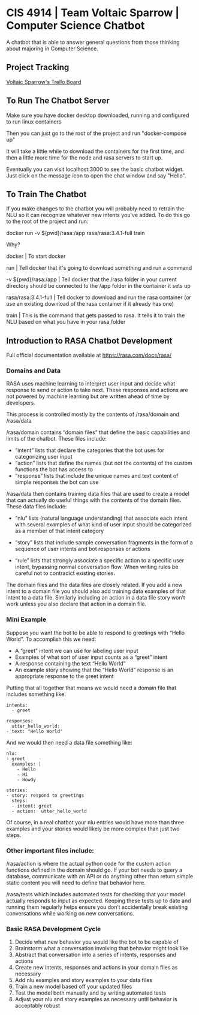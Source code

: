 # CIS 4914 | Team Voltaic Sparrow | Computer Science Chatbot

A chatbot that is able to answer general questions from those thinking about majoring in Computer Science.

## Project Tracking

<a href="https://trello.com/b/j05rzM21/agile-board" target="_blank">Voltaic Sparrow's Trello Board</a>

## To Run The Chatbot Server
Make sure you have docker desktop downloaded, running and configured to run linux containers

Then you can just go to the root of the project and run "docker-compose up"

It will take a little while to download the containers for the first time, and then a little more time for the node and rasa servers to start up.

Eventually you can visit localhost:3000 to see the basic chatbot widget. Just click on the message icon to open the chat window and say "Hello".

## To Train The Chatbot

If you make changes to the chatbot you will probably need to retrain the NLU so it can recognize whatever new intents you've added. To do this go to the root of the project and run:

docker run -v ${pwd}/rasa:/app rasa/rasa:3.4.1-full train

Why?

docker | To start docker

run | Tell docker that it's going to download something and run a command

-v ${pwd}/rasa:/app | Tell docker that the /rasa folder in your current directory should be connected to the /app folder in the container it sets up

rasa/rasa:3.4.1-full | Tell docker to download and run the rasa container (or use an existing download of the rasa container if it already has one)

train | This is the command that gets passed to rasa. It tells it to train the NLU based on what you have in your rasa folder

## Introduction to RASA Chatbot Development

Full official documentation available at https://rasa.com/docs/rasa/

### Domains and Data

RASA uses machine learning to interpret user input and decide what response to send or action to take next. These responses and actions are not powered by machine learning but are written ahead of time by developers.

This process is controlled mostly by the contents of /rasa/domain and /rasa/data

/rasa/domain contains “domain files” that define the basic capabilities and limits of the chatbot. These files include:

- “intent” lists that declare the categories that the bot uses for categorizing user input
- “action” lists that define the names (but not the contents) of the custom functions the bot has access to 
- “response” lists that include the unique names and text content of simple responses the bot can use

/rasa/data then contains training data files that are used to create a model that can actually do useful things with the contents of the domain files. These data files include:

- “nlu” lists (natural language understanding) that associate each intent with several examples of what kind of user input should be categorized as a member of that intent category

- “story” lists that include sample conversation fragments in the form of a sequence of user intents and bot responses or actions

- “rule” lists that strongly associate a specific action to a specific user intent, bypassing normal conversation flow. When writing rules be careful not to contradict existing stories.


The domain files and the data files are closely related. If you add a new intent to a domain file you should also add training data examples of that intent to a data file. Similarly including an action in a data file story won’t work unless you also declare that action in a domain file.

### Mini Example

Suppose you want the bot to be able to respond to greetings with “Hello World”. To accomplish this we need:
- A “greet” intent we can use for labeling user input
- Examples of what sort of user input counts as a “greet” intent
- A response containing the text “Hello World”
- An example story showing that the “Hello World” response is an appropriate response to the greet intent

Putting that all together that means we would need a domain file that includes something like:
```
intents:
  - greet

responses:
  utter_hello_world:
- text: "Hello World"
```

And we would then need a data file something like:
```
nlu:
- greet
  examples: |
    - Hello
    - Hi
    - Howdy

stories:    
- story: respond to greetings
  steps:
  - intent: greet
  - action:  utter_hello_world
```

Of course, in a real chatbot your nlu entries would have more than three examples and your stories would likely be more complex than just two steps. 

### Other important files include:

/rasa/action is where the actual python code for the custom action functions defined in the domain should go. If your bot needs to query a database, communicate with an API or do anything other than return simple static content you will need to define that behavior here.

/rasa/tests which includes automated tests for checking that your model actually responds to input as expected. Keeping these tests up to date and running them regularly helps ensure you don’t accidentally break existing conversations while working on new conversations.

### Basic RASA Development Cycle

1) Decide what new behavior you would like the bot to be capable of
2) Brainstorm what a conversation involving that behavior might look like
3) Abstract that conversation into a series of intents, responses and actions
4) Create new intents, responses and actions in your domain files as necessary
5) Add nlu examples and story examples to your data files
6) Train a new model based off your updated files
7) Test the model both manually and by writing automated tests
8) Adjust your nlu and story examples as necessary until behavior is acceptably robust
